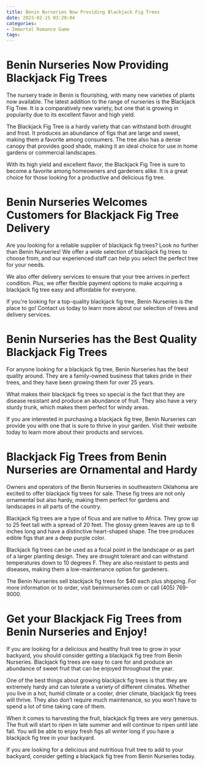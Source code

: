 ```yaml
---
title: Benin Nurseries Now Providing Blackjack Fig Trees 
date: 2023-02-15 03:29:04
categories:
- Immortal Romance Game
tags:
---
```



#  Benin Nurseries Now Providing Blackjack Fig Trees 

The nursery trade in Benin is flourishing, with many new varieties of plants now available. The latest addition to the range of nurseries is the Blackjack Fig Tree. It is a comparatively new variety, but one that is growing in popularity due to its excellent flavor and high yield.

The Blackjack Fig Tree is a hardy variety that can withstand both drought and frost. It produces an abundance of figs that are large and sweet, making them a favorite among consumers. The tree also has a dense canopy that provides good shade, making it an ideal choice for use in home gardens or commercial landscapes.

With its high yield and excellent flavor, the Blackjack Fig Tree is sure to become a favorite among homeowners and gardeners alike. It is a great choice for those looking for a productive and delicious fig tree.

#  Benin Nurseries Welcomes Customers for Blackjack Fig Tree Delivery 

Are you looking for a reliable supplier of blackjack fig trees? Look no further than Benin Nurseries! We offer a wide selection of blackjack fig trees to choose from, and our experienced staff can help you select the perfect tree for your needs.

We also offer delivery services to ensure that your tree arrives in perfect condition. Plus, we offer flexible payment options to make acquiring a blackjack fig tree easy and affordable for everyone.

If you're looking for a top-quality blackjack fig tree, Benin Nurseries is the place to go! Contact us today to learn more about our selection of trees and delivery services.

#  Benin Nurseries has the Best Quality Blackjack Fig Trees 

For anyone looking for a blackjack fig tree, Benin Nurseries has the best quality around. They are a family-owned business that takes pride in their trees, and they have been growing them for over 25 years.

What makes their blackjack fig trees so special is the fact that they are disease resistant and produce an abundance of fruit. They also have a very sturdy trunk, which makes them perfect for windy areas.

If you are interested in purchasing a blackjack fig tree, Benin Nurseries can provide you with one that is sure to thrive in your garden. Visit their website today to learn more about their products and services.

#  Blackjack Fig Trees from Benin Nurseries are Ornamental and Hardy 

Owners and operators of the Benin Nurseries in southeastern Oklahoma are excited to offer blackjack fig trees for sale. These fig trees are not only ornamental but also hardy, making them perfect for gardens and landscapes in all parts of the country.

Blackjack fig trees are a type of ficus and are native to Africa. They grow up to 25 feet tall with a spread of 20 feet. The glossy green leaves are up to 6 inches long and have a distinctive heart-shaped shape. The tree produces edible figs that are a deep purple color.

Blackjack fig trees can be used as a focal point in the landscape or as part of a larger planting design. They are drought tolerant and can withstand temperatures down to 10 degrees F. They are also resistant to pests and diseases, making them a low-maintenance option for gardeners.

The Benin Nurseries sell blackjack fig trees for $40 each plus shipping. For more information or to order, visit beninnurseries.com or call (405) 769-9000.

#  Get your Blackjack Fig Trees from Benin Nurseries and Enjoy!

If you are looking for a delicious and healthy fruit tree to grow in your backyard, you should consider getting a blackjack fig tree from Benin Nurseries. Blackjack fig trees are easy to care for and produce an abundance of sweet fruit that can be enjoyed throughout the year.

One of the best things about growing blackjack fig trees is that they are extremely hardy and can tolerate a variety of different climates. Whether you live in a hot, humid climate or a cooler, drier climate, blackjack fig trees will thrive. They also don’t require much maintenance, so you won’t have to spend a lot of time taking care of them.

When it comes to harvesting the fruit, blackjack fig trees are very generous. The fruit will start to ripen in late summer and will continue to ripen until late fall. You will be able to enjoy fresh figs all winter long if you have a blackjack fig tree in your backyard.

If you are looking for a delicious and nutritious fruit tree to add to your backyard, consider getting a blackjack fig tree from Benin Nurseries today.